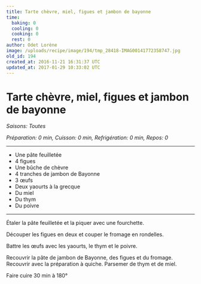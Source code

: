 ```yaml
---
title: Tarte chèvre, miel, figues et jambon de bayonne
time:
  baking: 0
  cooling: 0
  cooking: 0
  rest: 0
author: Odet Lorène
image: /uploads/recipe/image/194/tmp_28418-IMAG00141772358747.jpg
old_id: 194
created_at: 2016-11-21 16:31:37 UTC
updated_at: 2017-01-29 10:33:02 UTC
---
```


# Tarte chèvre, miel, figues et jambon de bayonne



*Saisons: Toutes*

*Préparation: 0 min, Cuisson: 0 min, Refrigération: 0 min, Repos: 0*

---

- Une pâte feuilletée
- 4 figues
- Une bûche de chèvre
- 4 tranches de jambon de Bayonne
- 3 œufs
- Deux yaourts à la grecque 
- Du miel
- Du thym
- Du poivre

---

Étaler la pâte feuilletée et la piquer avec une fourchette. 

Découper les figues en deux et couper le fromage en rondelles. 

Battre les œufs avec les yaourts, le thym et le poivre.

Recouvrir la pâte de jambon de Bayonne, des figues et du fromage. Recouvrir avec la préparation à quiche. Parsemer de thym et de miel.

Faire cuire 30 min à 180°
